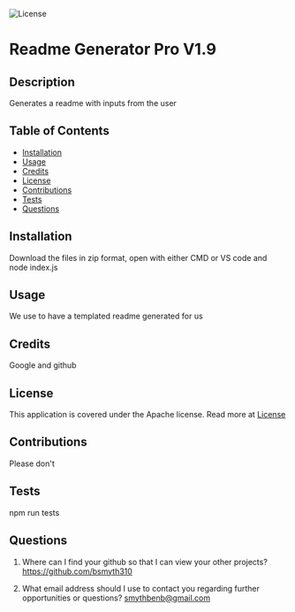 ![License](https://img.shields.io/badge/License-Apache_2.0-blue.svg)
  
  # Readme Generator Pro V1.9

  ## Description

  Generates a readme with inputs from the user

  ## Table of Contents

  - [Installation](#installation)
  - [Usage](#usage)
  - [Credits](#credits)
  - [License](#license)
  - [Contributions](#contributions)
  - [Tests](#tests)
  - [Questions](#questions)

  ## Installation

  Download the files in zip format, open with either CMD or VS code and node index.js

  ## Usage

  We use to have a templated readme generated for us
  

  ## Credits

  Google and github

  ## License

  This application is covered under the Apache license. Read more at [License](https://opensource.org/licenses/Apache-2.0)

  ## Contributions

  Please don't

  ## Tests

  npm run tests

  ## Questions

  1. Where can I find your github so that I can view your other projects? https://github.com/bsmyth310

  2. What email address should I use to contact you regarding further opportunities or questions? smythbenb@gmail.com
